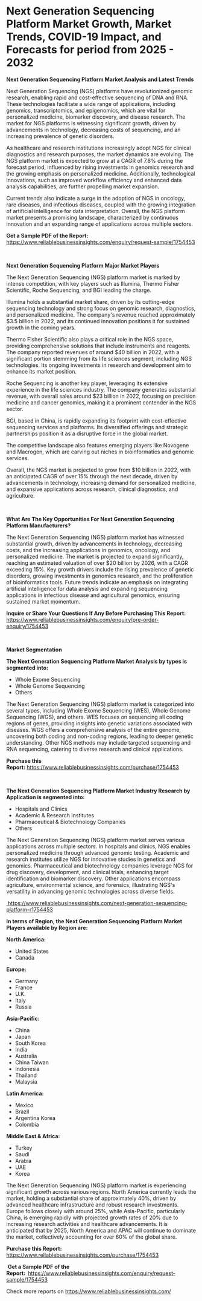 <p><h1>Next Generation Sequencing Platform Market Growth, Market Trends, COVID-19 Impact, and Forecasts for period from 2025 - 2032</h1></p><p><strong>Next Generation Sequencing Platform Market Analysis and Latest Trends</strong></p>
<p><p>Next Generation Sequencing (NGS) platforms have revolutionized genomic research, enabling rapid and cost-effective sequencing of DNA and RNA. These technologies facilitate a wide range of applications, including genomics, transcriptomics, and epigenomics, which are vital for personalized medicine, biomarker discovery, and disease research. The market for NGS platforms is witnessing significant growth, driven by advancements in technology, decreasing costs of sequencing, and an increasing prevalence of genetic disorders.</p><p>As healthcare and research institutions increasingly adopt NGS for clinical diagnostics and research purposes, the market dynamics are evolving. The NGS platform market is expected to grow at a CAGR of 7.8% during the forecast period, influenced by rising investments in genomics research and the growing emphasis on personalized medicine. Additionally, technological innovations, such as improved workflow efficiency and enhanced data analysis capabilities, are further propelling market expansion.</p><p>Current trends also indicate a surge in the adoption of NGS in oncology, rare diseases, and infectious diseases, coupled with the growing integration of artificial intelligence for data interpretation. Overall, the NGS platform market presents a promising landscape, characterized by continuous innovation and an expanding range of applications across multiple sectors.</p></p>
<p><strong>Get a Sample PDF of the Report:&nbsp;</strong> <a href="https://www.reliablebusinessinsights.com/enquiry/request-sample/1754453?utm_campaign=1950&utm_medium=2&utm_source=Github&utm_content=ia&utm_term=03032025&utm_id=next-generation-sequencing-platform">https://www.reliablebusinessinsights.com/enquiry/request-sample/1754453</a></p>
<p>&nbsp;</p>
<p><strong>Next Generation Sequencing Platform Major Market Players</strong></p>
<p><p>The Next Generation Sequencing (NGS) platform market is marked by intense competition, with key players such as Illumina, Thermo Fisher Scientific, Roche Sequencing, and BGI leading the charge. </p><p>Illumina holds a substantial market share, driven by its cutting-edge sequencing technology and strong focus on genomic research, diagnostics, and personalized medicine. The company's revenue reached approximately $3.5 billion in 2022, and its continued innovation positions it for sustained growth in the coming years.</p><p>Thermo Fisher Scientific also plays a critical role in the NGS space, providing comprehensive solutions that include instruments and reagents. The company reported revenues of around $40 billion in 2022, with a significant portion stemming from its life sciences segment, including NGS technologies. Its ongoing investments in research and development aim to enhance its market position.</p><p>Roche Sequencing is another key player, leveraging its extensive experience in the life sciences industry. The company generates substantial revenue, with overall sales around $23 billion in 2022, focusing on precision medicine and cancer genomics, making it a prominent contender in the NGS sector.</p><p>BGI, based in China, is rapidly expanding its footprint with cost-effective sequencing services and platforms. Its diversified offerings and strategic partnerships position it as a disruptive force in the global market.</p><p>The competitive landscape also features emerging players like Novogene and Macrogen, which are carving out niches in bioinformatics and genomic services. </p><p>Overall, the NGS market is projected to grow from $10 billion in 2022, with an anticipated CAGR of over 15% through the next decade, driven by advancements in technology, increasing demand for personalized medicine, and expansive applications across research, clinical diagnostics, and agriculture.</p></p>
<p>&nbsp;</p>
<p><strong>What Are The Key Opportunities For Next Generation Sequencing Platform Manufacturers?</strong></p>
<p><p>The Next Generation Sequencing (NGS) platform market has witnessed substantial growth, driven by advancements in technology, decreasing costs, and the increasing applications in genomics, oncology, and personalized medicine. The market is projected to expand significantly, reaching an estimated valuation of over $20 billion by 2026, with a CAGR exceeding 15%. Key growth drivers include the rising prevalence of genetic disorders, growing investments in genomics research, and the proliferation of bioinformatics tools. Future trends indicate an emphasis on integrating artificial intelligence for data analysis and expanding sequencing applications in infectious disease and agricultural genomics, ensuring sustained market momentum.</p></p>
<p><strong>Inquire or Share Your Questions If Any Before Purchasing This Report:</strong> <a href="https://www.reliablebusinessinsights.com/enquiry/pre-order-enquiry/1754453?utm_campaign=1950&utm_medium=2&utm_source=Github&utm_content=ia&utm_term=03032025&utm_id=next-generation-sequencing-platform">https://www.reliablebusinessinsights.com/enquiry/pre-order-enquiry/1754453</a></p>
<p>&nbsp;</p>
<p><strong>Market Segmentation</strong></p>
<p><strong>The Next Generation Sequencing Platform Market Analysis by types is segmented into:</strong></p>
<p><ul><li>Whole Exome Sequencing</li><li>Whole Genome Sequencing</li><li>Others</li></ul></p>
<p><p>The Next Generation Sequencing (NGS) platform market is categorized into several types, including Whole Exome Sequencing (WES), Whole Genome Sequencing (WGS), and others. WES focuses on sequencing all coding regions of genes, providing insights into genetic variations associated with diseases. WGS offers a comprehensive analysis of the entire genome, uncovering both coding and non-coding regions, leading to deeper genetic understanding. Other NGS methods may include targeted sequencing and RNA sequencing, catering to diverse research and clinical applications.</p></p>
<p><strong>Purchase this Report:&nbsp;</strong><a href="https://www.reliablebusinessinsights.com/purchase/1754453?utm_campaign=1950&utm_medium=2&utm_source=Github&utm_content=ia&utm_term=03032025&utm_id=next-generation-sequencing-platform">https://www.reliablebusinessinsights.com/purchase/1754453</a></p>
<p>&nbsp;</p>
<p><strong>The Next Generation Sequencing Platform Market Industry Research by Application is segmented into:</strong></p>
<p><ul><li>Hospitals and Clinics</li><li>Academic & Research Institutes</li><li>Pharmaceutical & Biotechnology Companies</li><li>Others</li></ul></p>
<p><p>The Next Generation Sequencing (NGS) platform market serves various applications across multiple sectors. In hospitals and clinics, NGS enables personalized medicine through advanced genomic testing. Academic and research institutes utilize NGS for innovative studies in genetics and genomics. Pharmaceutical and biotechnology companies leverage NGS for drug discovery, development, and clinical trials, enhancing target identification and biomarker discovery. Other applications encompass agriculture, environmental science, and forensics, illustrating NGS's versatility in advancing genomic technologies across diverse fields.</p></p>
<p><a href="https://www.reliablebusinessinsights.com/next-generation-sequencing-platform-r1754453?utm_campaign=1950&utm_medium=2&utm_source=Github&utm_content=ia&utm_term=03032025&utm_id=next-generation-sequencing-platform">&nbsp;https://www.reliablebusinessinsights.com/next-generation-sequencing-platform-r1754453</a></p>
<p><strong>In terms of Region, the Next Generation Sequencing Platform Market Players available by Region are:</strong></p>
<p>
    <p> <strong> North America: </strong>
        <ul>
            <li>United States</li>
            <li>Canada</li>
        </ul>
        </p> 
    <p> <strong> Europe: </strong>
        <ul>
            <li>Germany</li>
            <li>France</li>
            <li>U.K.</li>
            <li>Italy</li>
            <li>Russia</li>
        </ul>
        </p> 
    <p> <strong> Asia-Pacific: </strong>
        <ul>
            <li>China</li>
            <li>Japan</li>
            <li>South Korea</li>
            <li>India</li>
            <li>Australia</li>
            <li>China Taiwan</li>
            <li>Indonesia</li>
            <li>Thailand</li>
            <li>Malaysia</li>
        </ul>
        </p> 
    <p> <strong> Latin America: </strong>
        <ul>
            <li>Mexico</li>
            <li>Brazil</li>
            <li>Argentina Korea</li>
            <li>Colombia</li>
        </ul>
        </p> 
    <p> <strong> Middle East & Africa: </strong>
        <ul>
            <li>Turkey</li>
            <li>Saudi</li>
            <li>Arabia</li>
            <li>UAE</li>
            <li>Korea</li>
        </ul>
    </p>
    </p>
<p><p>The Next Generation Sequencing (NGS) platform market is experiencing significant growth across various regions. North America currently leads the market, holding a substantial share of approximately 40%, driven by advanced healthcare infrastructure and robust research investments. Europe follows closely with around 25%, while Asia-Pacific, particularly China, is emerging rapidly with projected growth rates of 20% due to increasing research activities and healthcare advancements. It is anticipated that by 2025, North America and APAC will continue to dominate the market, collectively accounting for over 60% of the global share.</p></p>
<p><strong>Purchase this Report: </strong><a href="https://www.reliablebusinessinsights.com/purchase/1754453?utm_campaign=1950&utm_medium=2&utm_source=Github&utm_content=ia&utm_term=03032025&utm_id=next-generation-sequencing-platform">https://www.reliablebusinessinsights.com/purchase/1754453</a></p>
<p>&nbsp;<strong>Get a Sample PDF of the Report:&nbsp;&nbsp;</strong><a href="https://www.reliablebusinessinsights.com/enquiry/request-sample/1754453?utm_campaign=1950&utm_medium=2&utm_source=Github&utm_content=ia&utm_term=03032025&utm_id=next-generation-sequencing-platform">https://www.reliablebusinessinsights.com/enquiry/request-sample/1754453</a></p>
<p><strong></strong></p>
<p>Check more reports on <a href="https://www.reliablebusinessinsights.com/?utm_campaign=1950&utm_medium=2&utm_source=Github&utm_content=ia&utm_term=03032025&utm_id=next-generation-sequencing-platform">https://www.reliablebusinessinsights.com/</a></p>